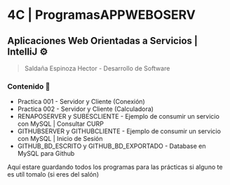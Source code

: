 # 4C | ProgramasAPPWEBOSERV
## Aplicaciones Web Orientadas a Servicios | IntelliJ ⚙️
> Saldaña Espinoza Hector - Desarrollo de Software
>

### Contenido 🚀
* Practica 001 - Servidor y Cliente (Conexión)
* Practica 002 - Servidor y Cliente (Calculadora)
* RENAPOSERVER y SUBESCLIENTE - Ejemplo de consumir un servicio con MySQL | Consultar CURP 
* GITHUBSERVER y GITHUBCLIENTE - Ejemplo de consumir un servicio con MySQL | Inicio de Sesión
* GITHUB_BD_ESCRITO y GITHUB_BD_EXPORTADO - Database en MySQL para Github

Aquí estare guardando todos los programas para las prácticas si alguno te es utíl tomalo (si eres del salón)




